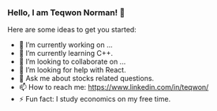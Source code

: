 ### Hello, I am Teqwon Norman! 👋

Here are some ideas to get you started:

- 🔭 I’m currently working on ...
- 🌱 I’m currently learning C++.
- 👯 I’m looking to collaborate on ...
- 🤔 I’m looking for help with React.
- 💬 Ask me about stocks related questions.
- 📫 How to reach me: https://www.linkedin.com/in/teqwon/
- ⚡ Fun fact: I study economics on my free time.
